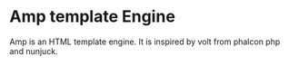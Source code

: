 # Amp template Engine

Amp is an HTML template engine. It is inspired by volt from phalcon php and nunjuck. 
